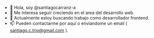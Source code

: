 - 👋 Hola, soy @santiagocarranz-a 
- 👀 Me interesa seguír creciendo en el area del desarrollo web.
- 🌱 Actualmente estoy buscando trabajo como desarrollador frontend.
- 📫 Pueden contactarme por aquí o enviandome un email ( santiago.c.trjo@gmail.com ).

<!---
santiagocarranz-a/santiagocarranz-a is a ✨ special ✨ repository because its `README.md` (this file) appears on your GitHub profile.
You can click the Preview link to take a look at your changes.
--->
